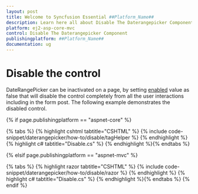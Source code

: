 ```yaml
---
layout: post
title: Welcome to Syncfusion Essential ##Platform_Name##
description: Learn here all about Disable The Daterangepicker Component of Syncfusion Essential ##Platform_Name## widgets based on HTML5 and jQuery.
platform: ej2-asp-core-mvc
control: Disable The Daterangepicker Component
publishingplatform: ##Platform_Name##
documentation: ug
---
```



# Disable the control

DateRangePicker can be inactivated on a page, by setting [enabled](https://help.syncfusion.com/cr/aspnetcore-js2/Syncfusion.EJ2.Calendars.DateRangePicker.html#Syncfusion_EJ2_Calendars_DateRangePicker_Enabled) value as false that will disable the control completely from all the user interactions including in the form post. The following example demonstrates the disabled control.

{% if page.publishingplatform == "aspnet-core" %}

{% tabs %}
{% highlight cshtml tabtitle="CSHTML" %}
{% include code-snippet/daterangepicker/how-to/disable/tagHelper %}
{% endhighlight %}
{% highlight c# tabtitle="Disable.cs" %}
{% endhighlight %}{% endtabs %}

{% elsif page.publishingplatform == "aspnet-mvc" %}

{% tabs %}
{% highlight razor tabtitle="CSHTML" %}
{% include code-snippet/daterangepicker/how-to/disable/razor %}
{% endhighlight %}
{% highlight c# tabtitle="Disable.cs" %}
{% endhighlight %}{% endtabs %}
{% endif %}

